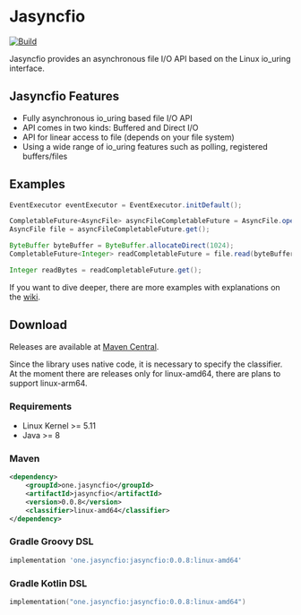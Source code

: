 # Jasyncfio

[![Build](https://github.com/ikorennoy/jasyncfio/actions/workflows/build.yml/badge.svg)](https://github.com/ikorennoy/jasyncfio/actions/workflows/build.yml)

Jasyncfio provides an asynchronous file I/O API based on the Linux io_uring interface.

## Jasyncfio Features

* Fully asynchronous io_uring based file I/O API
* API comes in two kinds: Buffered and Direct I/O
* API for linear access to file (depends on your file system)
* Using a wide range of io_uring features such as polling, registered buffers/files

## Examples

```java
EventExecutor eventExecutor = EventExecutor.initDefault();

CompletableFuture<AsyncFile> asyncFileCompletableFuture = AsyncFile.open(Paths.get("path/to/file"), eventExecutor);
AsyncFile file = asyncFileCompletableFuture.get();

ByteBuffer byteBuffer = ByteBuffer.allocateDirect(1024);
CompletableFuture<Integer> readCompletableFuture = file.read(byteBuffer);

Integer readBytes = readCompletableFuture.get();
```

If you want to dive deeper, there are more examples with explanations on the [wiki](https://github.com/ikorennoy/jasyncfio/wiki).

## Download 

Releases are available at [Maven Central](https://search.maven.org/artifact/one.jasyncfio/jasyncfio).

Since the library uses native code, it is necessary to specify the classifier. At the moment there are releases only for linux-amd64, there are plans to support linux-arm64.

### Requirements
* Linux Kernel >= 5.11
* Java >= 8

### Maven

```xml
<dependency>
    <groupId>one.jasyncfio</groupId>
    <artifactId>jasyncfio</artifactId>
    <version>0.0.8</version>
    <classifier>linux-amd64</classifier>
</dependency>
```

### Gradle Groovy DSL

```groovy
implementation 'one.jasyncfio:jasyncfio:0.0.8:linux-amd64'
```


### Gradle Kotlin DSL

```kotlin
implementation("one.jasyncfio:jasyncfio:0.0.8:linux-amd64")
```

